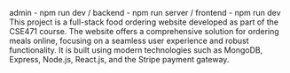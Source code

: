 admin - npm run dev / backend - npm run server / frontend - npm run dev
This project is a full-stack food ordering website developed as part of the CSE471 course. The website offers a comprehensive solution for ordering meals online, focusing on a seamless user experience and robust functionality. It is built using modern technologies such as MongoDB, Express, Node.js, React.js, and the Stripe payment gateway.
